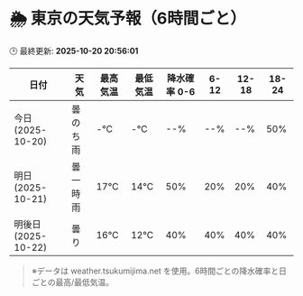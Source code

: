 # 🌦️ 東京の天気予報（6時間ごと）

🕒 最終更新: **2025-10-20 20:56:01**

| 日付 | 天気 | 最高気温 | 最低気温 | 降水確率 0-6 | 6-12 | 12-18 | 18-24 |
|------|------|----------|----------|------------|------|------|------|
| 今日 (2025-10-20) | 曇のち雨 | -℃ | -℃ | --% | --% | --% | 50% |
| 明日 (2025-10-21) | 曇一時雨 | 17℃ | 14℃ | 50% | 20% | 20% | 40% |
| 明後日 (2025-10-22) | 曇り | 16℃ | 12℃ | 40% | 40% | 40% | 40% |

> ※データは weather.tsukumijima.net を使用。6時間ごとの降水確率と日ごとの最高/最低気温。